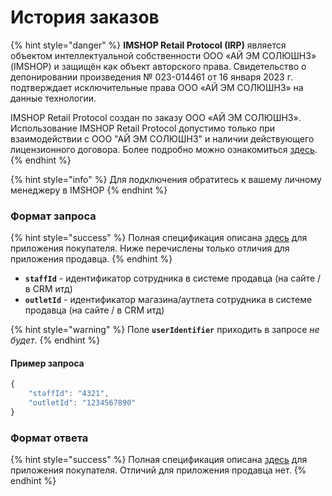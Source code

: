 # История заказов

{% hint style="danger" %}
**IMSHOP Retail Protocol (IRP)** является объектом интеллектуальной собственности ООО «АЙ ЭМ СОЛЮШНЗ» (IMSHOP) и защищён как объект авторского права. Свидетельство о депонировании произведения № 023-014461 от 16 января 2023 г. подтверждает исключительные права ООО «АЙ ЭМ СОЛЮШНЗ» на данные технологии.

IMSHOP Retail Protocol создан по заказу ООО «АЙ ЭМ СОЛЮШНЗ». Использование IMSHOP Retail Protocol допустимо только при взаимодействии с ООО "АЙ ЭМ СОЛЮШНЗ" и наличии действующего лицензионного договора. Более подробно можно ознакомиться [здесь](../../api-license.md).
{% endhint %}

{% hint style="info" %}
Для подключения обратитесь к вашему личному менеджеру в IMSHOP
{% endhint %}

### Формат запроса

{% hint style="success" %}
Полная спецификация описана [здесь](../../dopolnitelnye-integracii/profil/istoriya-zakazov.md) для приложения покупателя. Ниже перечислены только отличия для приложения продавца.
{% endhint %}

* **`staffId`** - идентификатор сотрудника в системе продавца (на сайте / в CRM итд)
* **`outletId`** - идентификатор магазина/аутлета сотрудника в системе продавца (на сайте / в CRM итд)

{% hint style="warning" %}
Поле **`userIdentifier`** приходить в запросе _не будет_.
{% endhint %}

#### Пример запроса

```javascript
{
	"staffId": "4321",
	"outletId": "1234567890"
}
```

### Формат ответа

{% hint style="success" %}
Полная спецификация описана [здесь](../../dopolnitelnye-integracii/profil/istoriya-zakazov.md) для приложения покупателя. Отличий для приложения продавца нет.
{% endhint %}
